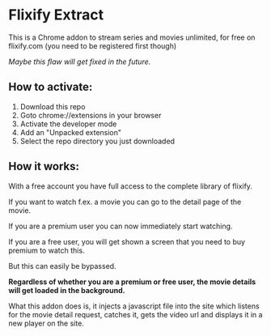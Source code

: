 # Flixify Extract

This is a Chrome addon to stream series and movies  unlimited, for free on flixify.com (you need to be registered first though)

_Maybe this flaw will get fixed in the future._

## How to activate:
1. Download this repo
2. Goto chrome://extensions in your browser
3. Activate the developer mode
4. Add an "Unpacked extension"
5. Select the repo directory you just downloaded


## How it works:

With a free account you have full access to the complete  library of flixify.

If you want to watch f.ex. a movie you can go to the detail page of the movie. 

If you are a premium user you can now immediately start watching.

If you are a free user, you will get shown a screen that you need to buy premium to watch this.

But this can easily be bypassed.

**Regardless of whether you are a premium or free user, the movie details will get loaded in the background.**

What this addon does is, it injects a javascript file into the site which listens for the movie detail request, catches it, gets the video url and displays it in a new player on the site.

